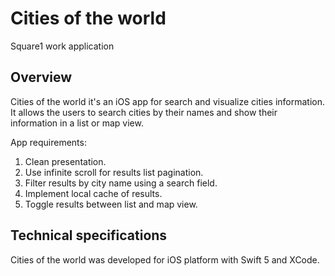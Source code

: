 # Cities of the world
Square1 work application

## Overview
Cities of the world it's an iOS app for search and visualize cities information. It allows the users to search cities by their names and show their information in a list or map view.

App requirements:
1. Clean presentation.
2. Use infinite scroll for results list pagination.
3. Filter results by city name using a search field.
4. Implement local cache of results.
5. Toggle results between list and map view.

## Technical specifications
Cities of the world was developed for iOS platform with Swift 5 and XCode.
